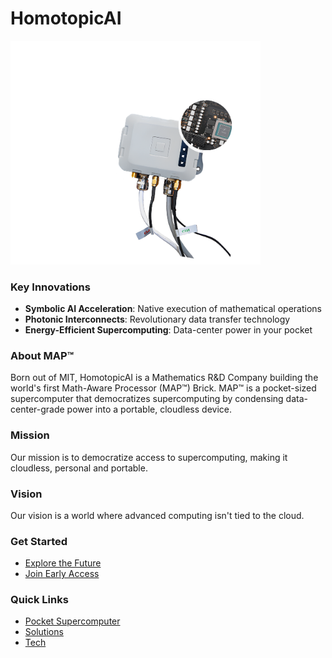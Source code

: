 # HomotopicAI

<img src="img/map-device.png" alt="MAP™ Device" style="width: 400px; height: auto;">

### Key Innovations
- **Symbolic AI Acceleration**: Native execution of mathematical operations
- **Photonic Interconnects**: Revolutionary data transfer technology
- **Energy-Efficient Supercomputing**: Data-center power in your pocket

### About MAP™
Born out of MIT, HomotopicAI is a Mathematics R&D Company building the world's first Math-Aware Processor (MAP™) Brick. MAP™ is a pocket-sized supercomputer that democratizes supercomputing by condensing data-center-grade power into a portable, cloudless device.

### Mission
Our mission is to democratize access to supercomputing, making it cloudless, personal and portable.

### Vision
Our vision is a world where advanced computing isn't tied to the cloud.

### Get Started
- [Explore the Future](product/overview.md)
- [Join Early Access](developer/sdk.md)

### Quick Links
- [Pocket Supercomputer](map.md)
- [Solutions](solutions.md)
- [Tech](technology.md)
